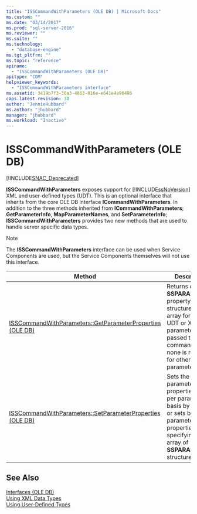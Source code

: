 ```yaml
---
title: "ISSCommandWithParameters (OLE DB) | Microsoft Docs"
ms.custom: ""
ms.date: "03/14/2017"
ms.prod: "sql-server-2016"
ms.reviewer: ""
ms.suite: ""
ms.technology: 
  - "database-engine"
ms.tgt_pltfrm: ""
ms.topic: "reference"
apiname: 
  - "ISSCommandWithParameters (OLE DB)"
apitype: "COM"
helpviewer_keywords: 
  - "ISSCommandWithParameters interface"
ms.assetid: 3419b7f3-36a3-4863-816e-e641e4e90496
caps.latest.revision: 30
author: "JennieHubbard"
ms.author: "jhubbard"
manager: "jhubbard"
ms.workload: "Inactive"
---
```

# ISSCommandWithParameters (OLE DB)
[!INCLUDE[SNAC_Deprecated](../../includes/snac-deprecated.md)]

  **ISSCommandWithParameters** exposes support for [!INCLUDE[ssNoVersion](../../includes/ssnoversion-md.md)] XML and user-defined types (UDT). This is an optional interface that inherits from the core OLE DB interface **ICommandWithParameters**. In addition to the three methods inherited from **ICommandWithParameters**; **GetParameterInfo**, **MapParameterNames**, and **SetParameterInfo**; **ISSCommandWithParameters** provides two new methods that are used to handle server specific data types.  
  
> [!NOTE]  
>  The **ISSCommandWithParameters** interface can be used when Service Components are used, but the Service Components themselves will not use this interface.  
  
|Method|Description|  
|------------|-----------------|  
|[ISSCommandWithParameters::GetParameterProperties &#40;OLE DB&#41;](../../relational-databases/native-client-ole-db-interfaces/isscommandwithparameters-getparameterproperties-ole-db.md)|Returns one **SSPARAMPROPS** property set structure in the array for each UDT or XML parameter passed to the command, but none is returned for other types of parameters.|  
|[ISSCommandWithParameters::SetParameterProperties &#40;OLE DB&#41;](../../relational-databases/native-client-ole-db-interfaces/isscommandwithparameters-setparameterproperties-ole-db.md)|Sets the parameter properties on a per parameter basis by ordinal, or sets bulk parameter properties by specifying an array of **SSPARAMPROPS** structures.|  
  
## See Also  
 [Interfaces &#40;OLE DB&#41;](http://msdn.microsoft.com/library/34c33364-8538-45db-ae41-5654481cda93)   
 [Using XML Data Types](../../relational-databases/native-client/features/using-xml-data-types.md)   
 [Using User-Defined Types](../../relational-databases/native-client/features/using-user-defined-types.md)  
  
  
